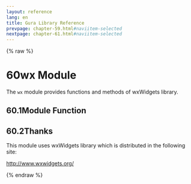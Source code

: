 ```yaml
---
layout: reference
lang: en
title: Gura Library Reference
prevpage: chapter-59.html#naviitem-selected
nextpage: chapter-61.html#naviitem-selected
---
```

{% raw %}
<h1><span class="caption-index-1">60</span>wx Module</h1>
<p>
The <code class="highlighter-rouge">wx</code> module provides functions and methods of wxWidgets library.
</p>
<h2><span class="caption-index-2">60.1</span><a name="anchor-60-1"></a>Module Function</h2>
<h2><span class="caption-index-2">60.2</span><a name="anchor-60-2"></a>Thanks</h2>
<p>
This module uses wxWidgets library which is distributed in the following site:
</p>
<p>
<a href="http://www.wxwidgets.org/">http://www.wxwidgets.org/</a>
</p>
{% endraw %}

